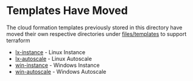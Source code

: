 # Templates Have Moved

The cloud formation templates previously stored in this directory have moved their own respective directories under [files/templates](https://github.com/plus3it/watchmaker/tree/master/docs/files/templates) to support terraform

* [lx-instance](https://github.com/plus3it/watchmaker/tree/develop/docs/files/templates/lx-instance) - Linux Instance
* [lx-autoscale](https://github.com/plus3it/watchmaker/tree/develop/docs/files/templates/lx-autoscale) - Linux Autoscale
* [win-instance](https://github.com/plus3it/watchmaker/tree/develop/docs/files/templates/win-instance) - Windows Instance
* [win-autoscale](https://github.com/plus3it/watchmaker/tree/develop/docs/files/templates/win-autoscale) - Windows Autoscale
